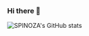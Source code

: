 ### Hi there 👋
![SPINOZA's GitHub stats](https://github-readme-stats.vercel.app/api?username=anaspinoza&show_icons=true&theme=radical)
